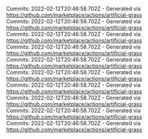 Commits: 2022-02-12T20:46:58.702Z - Generated via https://github.com/marketplace/actions/artificial-grass
<br>
Commits: 2022-02-12T20:46:58.702Z - Generated via https://github.com/marketplace/actions/artificial-grass
<br>
Commits: 2022-02-12T20:46:58.702Z - Generated via https://github.com/marketplace/actions/artificial-grass
<br>
Commits: 2022-02-12T20:46:58.702Z - Generated via https://github.com/marketplace/actions/artificial-grass
<br>
Commits: 2022-02-12T20:46:58.702Z - Generated via https://github.com/marketplace/actions/artificial-grass
<br>
Commits: 2022-02-12T20:46:58.702Z - Generated via https://github.com/marketplace/actions/artificial-grass
<br>
Commits: 2022-02-12T20:46:58.702Z - Generated via https://github.com/marketplace/actions/artificial-grass
<br>
Commits: 2022-02-12T20:46:58.702Z - Generated via https://github.com/marketplace/actions/artificial-grass
<br>
Commits: 2022-02-12T20:46:58.702Z - Generated via https://github.com/marketplace/actions/artificial-grass
<br>
Commits: 2022-02-12T20:46:58.702Z - Generated via https://github.com/marketplace/actions/artificial-grass
<br>
